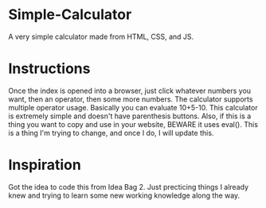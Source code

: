 # Simple-Calculator
A very simple calculator made from HTML, CSS, and JS.

# Instructions
Once the index is opened into a browser, just click whatever numbers you want, then an operator, then some more numbers. The calculator supports multiple operator usage. Basically you can evaluate 10+5-10. 
This calculator is extremely simple and doesn't have parenthesis buttons.
Also, if this is a thing you want to copy and use in your website, BEWARE it uses eval(). This is a thing I'm trying to change, and once I do, I will update this.

# Inspiration
Got the idea to code this from Idea Bag 2. Just precticing things I already knew and trying to learn some new working knowledge along the way. 
